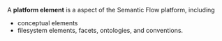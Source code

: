 
A **platform element** is a aspect of the Semantic Flow platform, including
  - conceptual elements 
  - filesystem elements, facets, ontologies, and conventions. 
